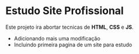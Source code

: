 # Estudo Site Profissional 

Este projeto ira abortar tecnicas de **HTML**, **CSS** e **JS**.

- Adicionando mais uma modificação
- Incluindo primeira pagina de um site para estudo